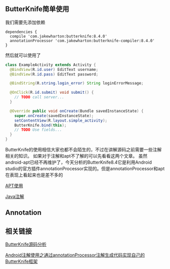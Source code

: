 ## ButterKnife简单使用
我们需要先添加依赖
```
dependencies {
  compile 'com.jakewharton:butterknife:8.4.0'
  annotationProcessor 'com.jakewharton:butterknife-compiler:8.4.0'
}
```
然后就可以使用了
```java
class ExampleActivity extends Activity {
  @BindView(R.id.user) EditText username;
  @BindView(R.id.pass) EditText password;

  @BindString(R.string.login_error) String loginErrorMessage;

  @OnClick(R.id.submit) void submit() {
    // TODO call server...
  }

  @Override public void onCreate(Bundle savedInstanceState) {
    super.onCreate(savedInstanceState);
    setContentView(R.layout.simple_activity);
    ButterKnife.bind(this);
    // TODO Use fields...
  }
}
```
ButterKnife的使用相信大家也都不会陌生的，不过在讲解源码之前需要一些注解相关的知识。
如果对于注解和apt不了解的可以先看看这两个文章。
虽然android-apt已经不再维护了，今天分析的ButterKnife8.4它是利用Android studio的官方插件annotationProcessor实现的。但是annotationProcessor和apt在表现上看起来也是差不多的

[APT使用](https://github.com/whyalwaysmea/LearningNotes/blob/master/Android/APT.md)

[Java注解](https://github.com/whyalwaysmea/LearningNotes/blob/master/Java/%E6%B3%A8%E8%A7%A3.md)

## Annotation


## 相关链接

[ButterKnife源码分析](http://www.jianshu.com/p/1c449c1b0fa2#)

[Android注解使用之通过annotationProcessor注解生成代码实现自己的ButterKnife框架](http://www.cnblogs.com/whoislcj/p/6168641.html#commentform)
